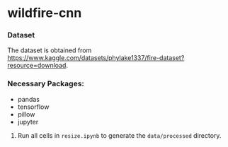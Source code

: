 # wildfire-cnn
 
### Dataset
The dataset is obtained from https://www.kaggle.com/datasets/phylake1337/fire-dataset?resource=download.

### Necessary Packages:
* pandas
* tensorflow
* pillow
* jupyter

1. Run all cells in `resize.ipynb` to generate the `data/processed` directory.
